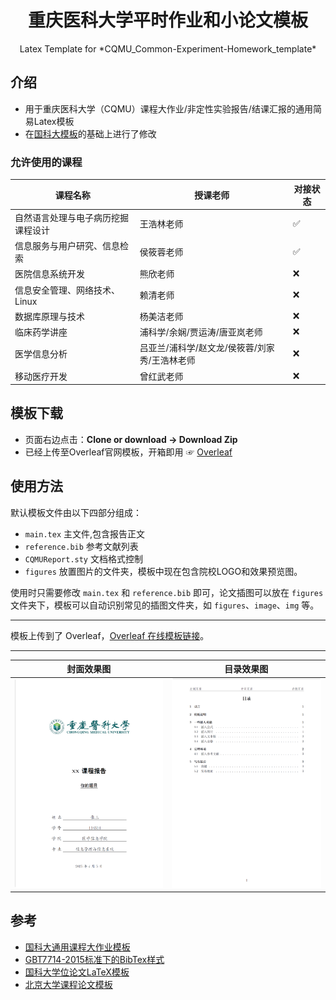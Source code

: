 <h1 align="center">
  重庆医科大学平时作业和小论文模板
</h1>

<p align="center">
  Latex Template for *CQMU_Common-Experiment-Homework_template*
</p>


## 介绍
- 用于重庆医科大学（CQMU）课程大作业/非定性实验报告/结课汇报的通用简易Latex模板
- 在[国科大模板](https://github.com/jweihe/UCAS_Latex_Template)的基础上进行了修改

### 允许使用的课程

| 课程名称                     | 授课老师   | 对接状态 |
|------------------------------|------------|----------|
| 自然语言处理与电子病历挖掘课程设计 | 王浩林老师 | ✅       |
| 信息服务与用户研究、信息检索      | 侯筱蓉老师 | ✅       |
| 医院信息系统开发                | 熊欣老师   | ❌       |
| 信息安全管理、网络技术、Linux     | 赖清老师   | ❌       |
| 数据库原理与技术 | 杨美洁老师 | ❌       |
| 临床药学讲座|浦科学/余娴/贾运涛/唐亚岚老师|❌|
|医学信息分析|吕亚兰/浦科学/赵文龙/侯筱蓉/刘家秀/王浩林老师|❌|
|移动医疗开发|曾红武老师|❌|
## 模板下载

* 页面右边点击：**Clone or download -> Download Zip**
* 已经上传至Overleaf官网模板，开箱即用 ☞ [Overleaf](https://www.overleaf.com/latex/templates/cqmu-researchreport/qghkqhhtzfkp)

## 使用方法
默认模板文件由以下四部分组成：

- `main.tex` 主文件,包含报告正文
- `reference.bib` 参考文献列表
- `CQMUReport.sty` 文档格式控制
- `figures` 放置图片的文件夹，模板中现在包含院校LOGO和效果预览图。

使用时只需要修改 `main.tex` 和 `reference.bib` 即可，论文插图可以放在 `figures` 文件夹下，模板可以自动识别常见的插图文件夹，如 `figures`、`image`、`img` 等。

--------- 
模板上传到了 Overleaf，[Overleaf 在线模板链接](https://www.overleaf.com/latex/templates/cqmu-researchreport/qghkqhhtzfkp)。

---------

|  封面效果图 | 目录效果图| 
|:---:|:---:|
| ![](https://github.com/CQMUtug/CQMU_Exp-Homework_template/blob/main/figures/cover.png) | ![](https://github.com/CQMUtug/CQMU_Exp-Homework_template/blob/main/figures/catalog.png)| 

## 参考

+ [国科大通用课程大作业模板](https://github.com/jweihe/UCAS_Latex_Template)
+ [GBT7714-2015标准下的BibTex样式](https://github.com/zepinglee/gbt7714-bibtex-style)
+ [国科大学位论文LaTeX模板](https://github.com/mohuangrui/ucasthesis)
+ [北京大学课程论文模板](https://www.overleaf.com/latex/templates/bei-jing-da-xue-ke-cheng-lun-wen-mo-ban/yntmqcktrzfh)
